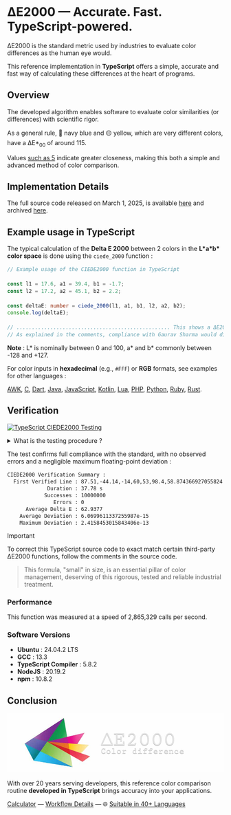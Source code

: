 # ΔE2000 — Accurate. Fast. TypeScript-powered.

ΔE2000 is the standard metric used by industries to evaluate color differences as the human eye would.

This reference implementation in **TypeScript** offers a simple, accurate and fast way of calculating these differences at the heart of programs.

## Overview

The developed algorithm enables software to evaluate color similarities (or differences) with scientific rigor.

As a general rule, 🔵 navy blue and 🟡 yellow, which are very different colors, have a ΔE\*<sub>00</sub> of around 115.

Values [such as 5](https://michel-leonard.github.io/ciede2000-color-matching/de2000-rgb-pairs.html?seq=50&delta-e=5) indicate greater closeness, making this both a simple and advanced method of color comparison.

## Implementation Details

The full source code released on March 1, 2025, is available [here](../../ciede-2000.ts#L6) and archived [here](https://web.archive.org/https://raw.githubusercontent.com/michel-leonard/ciede2000-color-matching/refs/heads/main/ciede-2000.ts).

## Example usage in TypeScript

The typical calculation of the **Delta E 2000** between 2 colors in the **L\*a\*b\* color space** is done using the `ciede_2000` function :

```ts
// Example usage of the CIEDE2000 function in TypeScript

const l1 = 17.6, a1 = 39.4, b1 = -1.7;
const l2 = 17.2, a2 = 45.1, b2 = 2.2;

const deltaE: number = ciede_2000(l1, a1, b1, l2, a2, b2);
console.log(deltaE);

// .................................................. This shows a ΔE2000 of 2.8976025528
// As explained in the comments, compliance with Gaurav Sharma would display 2.8976160989
```

**Note** : L\* is nominally between 0 and 100, a\* and b\* commonly between -128 and +127.

For color inputs in **hexadecimal** (e.g., `#FFF`) or **RGB** formats, see examples for other languages :

[AWK](../awk#-flexibility), [C](../c#δe2000--accurate-fast-c-powered), [Dart](../dart#δe2000--accurate-fast-dart-powered), [Java](../java#δe2000--accurate-fast-java-powered), [JavaScript](../js#-flexibility), [Kotlin](../kt#δe2000--accurate-fast-kotlin-powered), [Lua](../lua#-flexibility), [PHP](../php#δe2000--accurate-fast-php-powered), [Python](../py#δe2000--accurate-fast-python-powered), [Ruby](../rb#δe2000--accurate-fast-ruby-powered), [Rust](../rs#δe2000--accurate-fast-rust-powered).

## Verification

[![TypeScript CIEDE2000 Testing](https://github.com/michel-leonard/ciede2000-color-matching/actions/workflows/test-ts.yml/badge.svg)](https://github.com/michel-leonard/ciede2000-color-matching/actions/workflows/test-ts.yml)

<details>
<summary>What is the testing procedure ?</summary>

The [ciede-2000-driver.c](../c/ciede-2000-driver.c) program generates color pairs, and checks the **CIE2000** color differences **measured by TypeScript**, like this :

1. `command -v node > /dev/null || { sudo apt-get update && sudo apt-get install nodejs npm ; }`
2. `command -v tsc > /dev/null || npm install -g typescript`
3. `command -v gcc > /dev/null || { sudo apt-get update && sudo apt-get install gcc ; }`
4.
```sh
printf '%s\n' \
'{' \
'  "name": "delta-e-2000-ts",' \
'  "version": "1.0.0",' \
'  "type": "commonjs",' \
'  "scripts": {' \
'    "build": "tsc",' \
'    "start": "node dist/ciede-2000-driver.js"' \
'  },' \
'  "devDependencies": {' \
'    "typescript": "^5.4.0",' \
'    "@types/node": "^20.0.0"' \
'  }' \
'}' > package.json
```
5.
```sh
printf '%s\n' '{' \
'  "compilerOptions": {' \
'    "target": "ES2020",' \
'    "module": "CommonJS",' \
'    "strict": true,' \
'    "esModuleInterop": true,' \
'    "outDir": "dist",' \
'    "types": ["node"]' \
'  },' \
'  "include": ["tests/ts/ciede-2000-driver.ts"]' \
'}' > tsconfig.json
```
6. `npm install && npm run build`
7. `gcc -std=c99 -Wall -pedantic -O2 -g tests/c/ciede-2000-driver.c -o ciede-2000-driver -lm`
8. `./ciede-2000-driver --generate 10000000 --output-file test-cases.csv`
9. `node dist/ciede-2000-driver.js test-cases.csv | ./ciede-2000-driver`

Where the main files involved are [ciede-2000-driver.ts](ciede-2000-driver.ts#L87) for calculations and [test-ts.yml](../../.github/workflows/test-ts.yml) for automation.
</details>

The test confirms full compliance with the standard, with no observed errors and a negligible maximum floating-point deviation :

```
CIEDE2000 Verification Summary :
  First Verified Line : 87.51,-44.14,-14,60,53,98.4,58.874366927055824
             Duration : 37.78 s
            Successes : 10000000
               Errors : 0
      Average Delta E : 62.9377
    Average Deviation : 6.0699611337255987e-15
    Maximum Deviation : 2.4158453015843406e-13
```

> [!IMPORTANT]
> To correct this TypeScript source code to exact match certain third-party ΔE2000 functions, follow the comments in the source code.

> This formula, "small" in size, is an essential pillar of color management, deserving of this rigorous, tested and reliable industrial treatment.

### Performance

This function was measured at a speed of 2,865,329 calls per second.

### Software Versions

- **Ubuntu** : 24.04.2 LTS
- **GCC** : 13.3
- **TypeScript Compiler** : 5.8.2
- **NodeJS** : 20.19.2
- **npm** : 10.8.2

## Conclusion

![The ΔE*00 equation is very effective at predicting perceived color differences](https://github.com/michel-leonard/ciede2000-color-matching/raw/main/docs/assets/images/logo.jpg)

With over 20 years serving developers, this reference color comparison routine **developed in TypeScript** brings accuracy into your applications.

[Calculator](https://michel-leonard.github.io/ciede2000-color-matching/lab-color-calculator.html?L1=41.7&a1=47&b1=-24.8&L2=40.7&a2=14.5&b2=7.7) — [Workflow Details](../../.github/workflows#workflow-details) — 🌐 [Suitable in 40+ Languages](../../#implementations)
